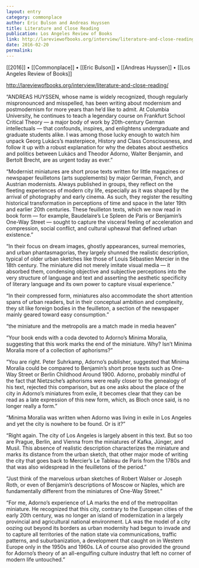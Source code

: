 ```yaml
---
layout: entry
category: commonplace
author: Eric Bulson and Andreas Huyssen
title: Literature and Close Reading
publication: Los Angeles Review of Books
link: http://lareviewofbooks.org/interview/literature-and-close-reading/
date: 2016-02-20
permalink: 
---
```


[[2016]] • [[Commonplace]] • [[Eric Bulson]] • [[Andreas Huyssen]] • [[Los Angeles Review of Books]]

http://lareviewofbooks.org/interview/literature-and-close-reading/

“ANDREAS HUYSSEN, whose name is widely recognized, though regularly mispronounced and misspelled, has been writing about modernism and postmodernism for more years than he’d like to admit. At Columbia University, he continues to teach a legendary course on Frankfurt School Critical Theory — a major body of work by 20th-century German intellectuals — that confounds, inspires, and enlightens undergraduate and graduate students alike. I was among those lucky enough to watch him unpack Georg Lukács’s masterpiece, History and Class Consciousness, and follow it up with a robust explanation for why the debates about aesthetics and politics between Lukács and Theodor Adorno, Walter Benjamin, and Bertolt Brecht, are as urgent today as ever.”

“Modernist miniatures are short prose texts written for little magazines or newspaper feuilletons (arts supplements) by major German, French, and Austrian modernists. Always published in groups, they reflect on the fleeting experiences of modern city life, especially as it was shaped by the arrival of photography and early cinema. As such, they register the resulting historical transformation in perceptions of time and space in the later 19th and earlier 20th centuries. These feuilleton texts, which we now read in book form — for example, Baudelaire’s Le Spleen de Paris or Benjamin’s One-Way Street — sought to capture the visceral feeling of acceleration and compression, social conflict, and cultural upheaval that defined urban existence.”

“In their focus on dream images, ghostly appearances, surreal memories, and urban phantasmagorias, they largely shunned the realistic description, typical of older urban sketches like those of Louis Sébastien Mercier in the 18th century. The miniature did not merely imitate visual media — it absorbed them, condensing objec­tive and subjective perceptions into the very structure of language and text and asserting the aesthetic specificity of literary language and its own power to capture visual experience.”

“In their compressed form, miniatures also accommodate the short attention spans of urban readers, but in their conceptual ambition and complexity, they sit like foreign bodies in the feuilleton, a section of the newspaper mainly geared toward easy consumption.”

“the miniature and the metropolis are a match made in media heaven”

“Your book ends with a coda devoted to Adorno’s Minima Moralia, suggesting that this work marks the end of the miniature. Why? Isn’t Minima Moralia more of a collection of aphorisms?”

“You are right. Peter Suhrkamp, Adorno’s publisher, suggested that Minima Moralia could be compared to Benjamin’s short prose texts such as One-Way Street or Berlin Childhood Around 1900. Adorno, probably mindful of the fact that Nietzsche’s aphorisms were really closer to the genealogy of his text, rejected this comparison, but as one asks about the place of the city in Adorno’s miniatures from exile, it becomes clear that they can be read as a late expression of this new form, which, as Bloch once said, is no longer really a form.”

“Minima Moralia was written when Adorno was living in exile in Los Angeles and yet the city is nowhere to be found. Or is it?”

“Right again. The city of Los Angeles is largely absent in this text. But so too are Prague, Berlin, and Vienna from the miniatures of Kafka, Jünger, and Musil. This absence of realistic description characterizes the miniature and marks its distance from the urban sketch, that other major mode of writing the city that goes back to Mercier’s Le Tableau de Paris from the 1780s and that was also widespread in the feuilletons of the period.”

“Just think of the marvelous urban sketches of Robert Walser or Joseph Roth, or even of Benjamin’s descriptions of Moscow or Naples, which are fundamentally different from the miniatures of One-Way Street.”

“For me, Adorno’s experience of LA marks the end of the metropolitan miniature. He recognized that this city, contrary to the European cities of the early 20th century, was no longer an island of modernization in a largely provincial and agricultural national environment. LA was the model of a city oozing out beyond its borders as urban modernity had begun to invade and to capture all territories of the nation state via communications, traffic patterns, and suburbanization, a development that caught on in Western Europe only in the 1950s and 1960s. LA of course also provided the ground for Adorno’s theory of an all-engulfing culture industry that left no corner of modern life untouched.”